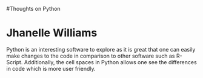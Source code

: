 #Thoughts on Python
# Jhanelle Williams

Python is an interesting software to explore as it is great that one can 
easily make changes to the code in comparison to other software such as 
R-Script. Additionally, the cell spaces in Python allows one see the 
differences in code which is more user friendly. 
